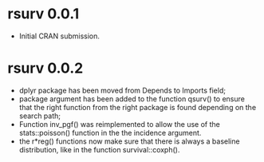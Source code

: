 # rsurv 0.0.1

* Initial CRAN submission.

# rsurv 0.0.2

* dplyr package has been moved from Depends to Imports field;
* package argument has been added to the function qsurv() to ensure that the right function from the right package is found depending on the search path;
* Function inv_pgf() was reimplemented to allow the use of the stats::poisson() function in the the incidence argument.
* the r*reg() functions now make sure that there is always a baseline distribution, like in the function survival::coxph().


